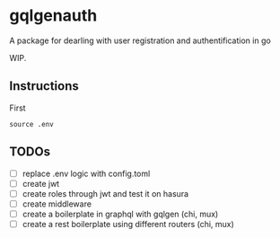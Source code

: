 # gqlgenauth
A package for dearling with user registration and authentification in go 

WIP.


## Instructions 

First 
```shell
source .env
```


## TODOs

- [ ] replace .env logic with config.toml
- [ ] create jwt
- [ ] create roles through jwt and test it on hasura
- [ ] create middleware
- [ ] create a boilerplate in graphql with gqlgen (chi, mux)
- [ ] create a rest boilerplate using different routers (chi, mux)